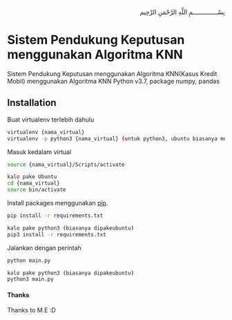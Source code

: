 <p align="right">
بِسْــــــــــــــمِ اللَّهِ الرَّحْمَنِ الرَّحِيم 
</p>

# Sistem Pendukung Keputusan menggunakan Algoritma KNN

 Sistem Pendukung Keputusan menggunakan Algoritma KNN(Kasus Kredit Mobil) menggunakan Algoritma KNN Python v3.7, package numpy, pandas 

## Installation

Buat virtualenv terlebih dahulu
```bash
virtualenv {nama_virtual}
virtualenv -p python3 {nama_virtual} (untuk python3, ubuntu biasanya menggunakan ini)
```
Masuk kedalam virtual
```bash
source {nama_virtual}/Scripts/activate

kalo pake Ubuntu
cd {nama_virtual}
source bin/activate
```
Install packages menggunakan [pip](https://pip.pypa.io/en/stable/).
```bash
pip install -r requirements.txt

kalo pake python3 (biasanya dipakeubuntu)
pip3 install -r requirements.txt
```
Jalankan dengan perintah
```bash
python main.py

kalo pake python3 (biasanya dipakeubuntu)
python3 main.py
```

#### Thanks
Thanks to M.E :D
